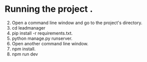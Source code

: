 # Running the project .
2. Open a command line window and go to the project's directory.
3. cd leadmanager
4. pip install -r requirements.txt. 
5. python manage.py runserver. 
6. Open another command line window. 
7. npm install. 
8. npm run dev
